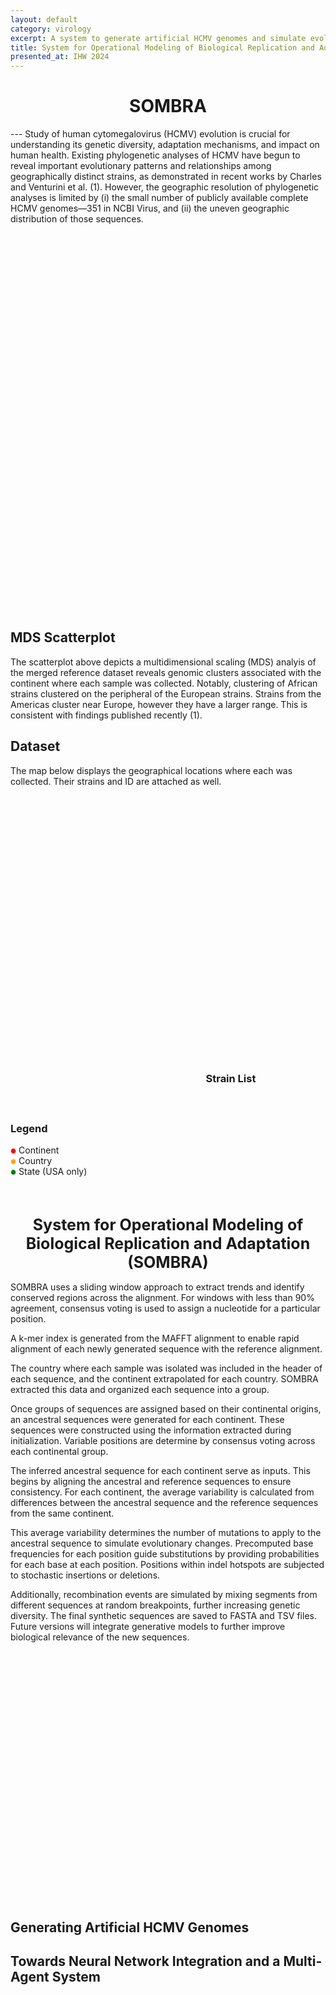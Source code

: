 ```yaml
---
layout: default
category: virology
excerpt: A system to generate artificial HCMV genomes and simulate evolution to characterize geographical strain diversity. 
title: System for Operational Modeling of Biological Replication and Adaptation (SOMBRA)
presented_at: IHW 2024
---
```


<h1 style="text-align: center;">SOMBRA</h1>
---
Study of human cytomegalovirus (HCMV) evolution is crucial for understanding its genetic diversity, adaptation mechanisms, and impact on human health. Existing phylogenetic analyses of HCMV have begun to reveal important evolutionary patterns and relationships among geographically distinct strains, as demonstrated in recent works by Charles and Venturini et al. (1). However, the geographic resolution of phylogenetic analyses is limited by (i) the small number of publicly available complete HCMV genomes—351 in NCBI Virus, and (ii) the uneven geographic distribution of those sequences. 

<br>

<div style="display: flex; flex-wrap: wrap; justify-content: space-between;">
    <div id="scatterPlot" class="animate" style="height: 600px; width: 100%; margin-bottom: 20px;"></div>
</div>

## MDS Scatterplot
The scatterplot above depicts a multidimensional scaling (MDS) analyis of the merged reference dataset reveals genomic clusters associated with the continent where each sample was collected. Notably, clustering of African strains clustered on the peripheral of the European strains. Strains from the Americas cluster near Europe, however they have a larger range. This is consistent with findings published recently (1). 

## Dataset 

The map below displays the geographical locations where each was collected. Their strains and ID are attached as well. 

<div style="display: flex; flex-wrap: wrap; justify-content: space-between;">
    <div style="width: 60%;">
        <div id="mapid" class="animate" style="height: 500px; width: 100%; margin-bottom: 20px;"></div>
        <div id="legend" class="animate" style="margin-top: 10px;">
            <h3>Legend</h3>
            <div><span style="color: red; font-size: 10px;">●</span> Continent</div>
            <div><span style="color: orange; font-size: 10px;">●</span> Country</div>
            <div><span style="color: green; font-size: 10px;">●</span> State (USA only)</div>
        </div>
    </div>
    <div style="width: 38%;">
        <div id="chartContainer" class="animate" style="height: 400px; width: 100%;">
            <canvas id="sampleChart"></canvas>
        </div>
        <div id="strainList" class="animate" style="height: 200px; width: 100%; overflow-y: auto; margin-top: 20px;">
            <h3>Strain List</h3>
            <ul id="strainListContent"></ul>
        </div>
    </div>
</div>

<br>

<h1 style="text-align: center;font-size: 25px;">System for Operational Modeling of Biological Replication and Adaptation (SOMBRA)</h1>

SOMBRA uses a sliding window approach to extract trends and identify conserved regions across the alignment. For windows with less than 90% agreement, consensus voting is used to assign a nucleotide for a particular position.

A k-mer index is generated from the MAFFT alignment to enable rapid alignment of each newly generated sequence with the reference alignment.

The country where each sample was isolated was included in the header of each sequence, and the continent extrapolated for each country. SOMBRA extracted this data and organized each sequence into a group. 

Once groups of sequences are assigned based on their continental origins, an ancestral sequences were generated for each continent. These sequences were constructed using the information extracted during initialization. Variable positions are determine by consensus voting across each continental group.  

The inferred ancestral sequence for each continent serve as inputs.  This begins by aligning the ancestral and reference sequences to ensure consistency. For each continent, the average variability is calculated from differences between the ancestral sequence and the reference sequences from the same continent. 

This average variability determines the number of mutations to apply to the ancestral sequence to simulate evolutionary changes. Precomputed base frequencies for each position guide substitutions by providing probabilities for each base at each position. Positions within indel hotspots are subjected to stochastic insertions or deletions.

Additionally, recombination events are simulated by mixing segments from different sequences at random breakpoints, further increasing genetic diversity.  The final synthetic sequences are saved to FASTA and TSV files. Future versions will integrate generative models to further improve biological relevance of the new sequences. 

<div id="neuralNetwork" style="width: 100%; height: 400px; position: relative;"></div>

## Generating Artificial HCMV Genomes




## Towards Neural Network Integration and a Multi-Agent System



<script src="https://cdnjs.cloudflare.com/ajax/libs/animejs/3.2.1/anime.min.js"></script>

<script>
// Neural network animation
function createNeuralNetworkAnimation() {
    const container = document.getElementById('neuralNetwork');
    const width = container.clientWidth;
    const height = container.clientHeight;
    
    const layers = [
        { name: 'Input', nodes: 4, color: '#3498db' },
        { name: 'Hidden 1', nodes: 6, color: '#e74c3c' },
        { name: 'Hidden 2', nodes: 6, color: '#2ecc71' },
        { name: 'Output', nodes: 4, color: '#f39c12' }
    ];
    const nodeRadius = 15;
    const layerSpacing = width / (layers.length + 1);
    
    // Create connections and nodes
    layers.forEach((layer, layerIndex) => {
        // Create layer label
        const label = document.createElement('div');
        label.className = 'layer-label';
        label.textContent = layer.name;
        label.style.position = 'absolute';
        label.style.left = `${(layerIndex + 1) * layerSpacing}px`;
        label.style.top = '10px';
        label.style.transform = 'translateX(-50%)';
        label.style.fontWeight = 'bold';
        container.appendChild(label);

        for (let i = 0; i < layer.nodes; i++) {
            const node = document.createElement('div');
            node.className = 'node';
            node.style.position = 'absolute';
            node.style.width = `${nodeRadius * 2}px`;
            node.style.height = `${nodeRadius * 2}px`;
            node.style.borderRadius = '50%';
            node.style.backgroundColor = layer.color;
            node.style.zIndex = '2';
            
            const x = (layerIndex + 1) * layerSpacing;
            const y = (height / (layer.nodes + 1)) * (i + 1);
            
            node.style.left = `${x - nodeRadius}px`;
            node.style.top = `${y - nodeRadius}px`;
            
            container.appendChild(node);

            // Create connections to next layer
            if (layerIndex < layers.length - 1) {
                for (let j = 0; j < layers[layerIndex + 1].nodes; j++) {
                    const connection = document.createElement('div');
                    connection.className = 'connection';
                    connection.style.position = 'absolute';
                    connection.style.height = '2px';
                    connection.style.backgroundColor = '#bdc3c7';
                    connection.style.transformOrigin = '0 0';
                    connection.style.zIndex = '1';
                    
                    const x2 = (layerIndex + 2) * layerSpacing;
                    const y2 = (height / (layers[layerIndex + 1].nodes + 1)) * (j + 1);
                    
                    const length = Math.sqrt(Math.pow(x2 - x, 2) + Math.pow(y2 - y, 2));
                    const angle = Math.atan2(y2 - y, x2 - x) * 180 / Math.PI;
                    
                    connection.style.width = `${length}px`;
                    connection.style.left = `${x}px`;
                    connection.style.top = `${y}px`;
                    connection.style.transform = `rotate(${angle}deg)`;
                    
                    container.appendChild(connection);
                }
            }
        }
    });
    
    // Animation timeline
    const timeline = anime.timeline({
        loop: true,
        duration: 5000,
        easing: 'linear'
    });

    // Animate nodes appearing
    timeline.add({
        targets: '.node',
        scale: [0, 1],
        opacity: [0, 1],
        duration: 1000,
        easing: 'easeOutElastic(1, .5)',
        delay: anime.stagger(100)
    });

    // Animate connections appearing
    timeline.add({
        targets: '.connection',
        opacity: [0, 0.5],
        scaleX: [0, 1],
        duration: 1000,
        easing: 'easeOutQuad',
        delay: anime.stagger(50)
    }, '-=500');  // Start before nodes finish appearing

    // Keep everything visible
    timeline.add({
        duration: 2000  // Adjust this to control how long everything stays visible
    });

    // Animate connections disappearing
    timeline.add({
        targets: '.connection',
        opacity: 0,
        scaleX: 0,
        duration: 500,
        easing: 'easeInQuad',
        delay: anime.stagger(25, {from: 'center'})
    });

    // Animate nodes disappearing
    timeline.add({
        targets: '.node',
        scale: 0,
        opacity: 0,
        duration: 500,
        easing: 'easeInQuad',
        delay: anime.stagger(50, {from: 'last'})
    }, '-=250');  // Start before connections finish disappearing
}

// Call the function when the page loads
window.addEventListener('load', createNeuralNetworkAnimation);
</script>


<link rel="stylesheet" href="https://unpkg.com/leaflet@1.7.1/dist/leaflet.css"
   integrity="sha512-xodZBNTC5n17Xt2atTPuE1HxjVMSvLVW9ocqUKLsCC5CXdbqCmblAshOMAS6/keqq/sMZMZ19scR4PsZChSR7A=="
   crossorigin=""/>


<script src="https://unpkg.com/leaflet@1.7.1/dist/leaflet.js"
   integrity="sha512-XQoYMqMTK8LvdxXYG3nZ448hOEQiglfqkJs1NOQV44cWnUrBc8PkAOcXy20w0vlaXaVUearIOBhiXZ5V3ynxwA=="
   crossorigin=""></script>

<script src="https://cdn.jsdelivr.net/npm/chart.js"></script>
<script src="https://cdnjs.cloudflare.com/ajax/libs/PapaParse/5.3.0/papaparse.min.js"></script>
<script src="https://cdnjs.cloudflare.com/ajax/libs/animejs/3.2.1/anime.min.js"></script>
<script src="https://d3js.org/d3.v7.min.js"></script>

<script>
// Global variables
let mymap, myChart, globalData, scatterPlot;
const continentCenters = {
    "Africa": [0, 20],
    "Europe": [50, 10],
    "Americas": [40, -100],
    "Asia": [35, 105],
    "Oceania": [-25, 135]
};

const countryCenters = {
    "Zambia": [-13.1339, 27.8493],
    "United Kingdom": [55.3781, -3.4360],
    "Germany": [51.1657, 10.4515],
    "France": [46.2276, 2.2137],
    "Belgium": [50.5039, 4.4699],
    "Israel": [31.0461, 34.8516],
    "Italy": [41.8719, 12.5674],
    "USA": [37.0902, -95.7129],
    "South Korea": [35.9078, 127.7669],
    "Czech Republic": [49.8175, 15.4730],
    "Australia": [-25.2744, 133.7751],
    "Greece": [39.0742, 21.8243],
    "Netherlands": [52.1326, 5.2913],
    "Uganda": [1.3733, 32.2903],
    "Kenya": [-0.0236, 37.9062],
    "South Africa": [-30.5595, 22.9375],
    "China": [35.8617, 104.1954],
    "Austria": [47.5162, 14.5501]
};

const stateCenters = {
    "North Carolina": [35.7596, -79.0193],
    "Virginia": [37.7693, -78.1700],
    "Ohio": [40.4173, -82.9071]
};

// Function to initialize the map
function initMap() {
    mymap = L.map('mapid', {
        worldCopyJump: false,
        maxBounds: [[-90, -180], [90, 180]],
        minZoom: 2
    }).setView([20, 0], 2);

    L.tileLayer('https://{s}.tile.openstreetmap.org/{z}/{x}/{y}.png', {
        attribution: '&copy; <a href="https://www.openstreetmap.org/copyright">OpenStreetMap</a> contributors',
        noWrap: true
    }).addTo(mymap);

    mymap.on('click', resetView);
}

// Function to reset view to world map
function resetView() {
    mymap.setView([20, 0], 2);
    updateChart(
        Object.values(globalData.continents).map(c => c.count),
        Object.keys(globalData.continents)
    );
    updateStrainList(
        globalData.data.map(row => ({Strain: row.Strain, ID: row.ID})),
        'All Strains'
    );
}

// Function to update the chart
function updateChart(data, labels) {
    if (myChart) myChart.destroy();
    const ctx = document.getElementById('sampleChart').getContext('2d');
    myChart = new Chart(ctx, {
        type: 'bar',
        data: {
            labels: labels,
            datasets: [{
                label: '# of Strains',
                data: data,
                backgroundColor: 'rgba(75, 192, 192, 0.6)',
                borderColor: 'rgba(75, 192, 192, 1)',
                borderWidth: 1
            }]
        },
        options: {
            responsive: true,
            maintainAspectRatio: false,
            scales: {
                y: {
                    beginAtZero: true,
                    title: {
                        display: true,
                        text: 'Number of Strains'
                    }
                }
            }
        }
    });
}

// Function to update the strain list
function updateStrainList(strains, title) {
    const strainListContent = document.getElementById('strainListContent');
    strainListContent.innerHTML = '';
    const titleElement = document.createElement('h4');
    titleElement.textContent = title;
    strainListContent.appendChild(titleElement);
    strains.forEach(strain => {
        const li = document.createElement('li');
        li.textContent = `${strain.Strain} (ID: ${strain.ID})`;
        strainListContent.appendChild(li);
    });
}

// Function to process CSV data
function processData(results) {
    const data = results.data.filter(row => row.Continent && row.Country && row.Strain && row.ID && row.Component1 && row.Component2);
    const continents = {};
    const countries = {};
    const states = {};

    data.forEach(row => {
        if (!continents[row.Continent]) {
            continents[row.Continent] = { count: 0, countries: {}, strains: new Set() };
        }
        if (!continents[row.Continent].countries[row.Country]) {
            continents[row.Continent].countries[row.Country] = { count: 0, strains: new Set(), states: {} };
        }
        if (!countries[row.Country]) {
            countries[row.Country] = { continent: row.Continent, count: 0, strains: new Set(), states: {} };
        }
        if (row.State && row.Country === 'USA') {
            if (!continents[row.Continent].countries[row.Country].states[row.State]) {
                continents[row.Continent].countries[row.Country].states[row.State] = { count: 0, strains: new Set() };
            }
            if (!countries[row.Country].states[row.State]) {
                countries[row.Country].states[row.State] = { count: 0, strains: new Set() };
            }
            if (!states[row.State]) {
                states[row.State] = { count: 0, strains: new Set() };
            }
            continents[row.Continent].countries[row.Country].states[row.State].count++;
            continents[row.Continent].countries[row.Country].states[row.State].strains.add(JSON.stringify({Strain: row.Strain, ID: row.ID}));
            countries[row.Country].states[row.State].count++;
            countries[row.Country].states[row.State].strains.add(JSON.stringify({Strain: row.Strain, ID: row.ID}));
            states[row.State].count++;
            states[row.State].strains.add(JSON.stringify({Strain: row.Strain, ID: row.ID}));
        }

        continents[row.Continent].count++;
        continents[row.Continent].countries[row.Country].count++;
        continents[row.Continent].strains.add(JSON.stringify({Strain: row.Strain, ID: row.ID}));
        continents[row.Continent].countries[row.Country].strains.add(JSON.stringify({Strain: row.Strain, ID: row.ID}));
        countries[row.Country].count++;
        countries[row.Country].strains.add(JSON.stringify({Strain: row.Strain, ID: row.ID}));
    });

    return { continents, countries, states, data };
}

// Function to create map markers
function createMarkers(data) {
    Object.entries(data.continents).forEach(([continent, contData]) => {
        const marker = L.circle(continentCenters[continent], {
            color: 'red',
            fillColor: '#f03',
            fillOpacity: 0.5,
            radius: Math.sqrt(contData.count) * 100000
        }).addTo(mymap);

        marker.bindPopup(continent);
        marker.on('click', (e) => {
            e.originalEvent.stopPropagation();  // Prevent triggering map click
            mymap.flyTo(continentCenters[continent], 4);
            updateChart(
                Object.values(contData.countries).map(c => c.count),
                Object.keys(contData.countries)
            );
            updateStrainList(
                Array.from(contData.strains).map(s => JSON.parse(s)),
                `Strains in ${continent}`
            );
            createCountryMarkers(contData.countries, continent);
        });
    });
}

// Function to create country markers
function createCountryMarkers(countries, continent) {
    Object.entries(countries).forEach(([country, countryData]) => {
        if (countryCenters[country]) {
            const countryMarker = L.circleMarker(countryCenters[country], {
                radius: Math.sqrt(countryData.count) * 2,
                fillColor: "orange",
                color: "#000",
                weight: 1,
                opacity: 1,
                fillOpacity: 0.8
            }).addTo(mymap);

            countryMarker.bindPopup(`${country}: ${countryData.count} strains`);
            countryMarker.on('click', (e) => {
                e.originalEvent.stopPropagation();  // Prevent triggering map click
                if (country === 'USA') {
                    mymap.flyTo(countryCenters[country], 5);
                    createStateMarkers(countryData.states);
                    updateChart(
                        Object.values(countryData.states).map(s => s.count),
                        Object.keys(countryData.states)
                    );
                } else {
                    updateStrainList(
                        Array.from(countryData.strains).map(s => JSON.parse(s)),
                        `Strains in ${country}`
                    );
                }
            });
        }
    });
}

function createStateMarkers(states) {
    Object.entries(states).forEach(([state, stateData]) => {
        if (stateCenters[state]) {
            const stateMarker = L.circleMarker(stateCenters[state], {
                radius: Math.sqrt(stateData.count) * 2,
                fillColor: "green",
                color: "#000",
                weight: 1,
                opacity: 1,
                fillOpacity: 0.8
            }).addTo(mymap);

            stateMarker.bindPopup(`${state}: ${stateData.count} strains`);
            stateMarker.on('click', (e) => {
                e.originalEvent.stopPropagation();
                updateStrainList(
                    Array.from(stateData.strains).map(s => JSON.parse(s)),
                    `Strains in ${state}`
                );
            });
        }
    });
}

// Function to create state markers (for USA)
function createScatterPlot(data) {
    const scatterPlot = document.getElementById('scatterPlot');
    const width = scatterPlot.clientWidth;
    const height = scatterPlot.clientHeight;
    const margin = { top: 60, right: 140, bottom: 80, left: 80 };
    const plotWidth = width - margin.left - margin.right;
    const plotHeight = height - margin.top - margin.bottom;

    const svg = d3.select('#scatterPlot')
        .append('svg')
        .attr('width', width)
        .attr('height', height);

    // Add title to the scatterplot
    svg.append("text")
        .attr("x", width / 2)
        .attr("y", margin.top / 2)
        .attr("text-anchor", "middle")
        .style("font-size", "20px")
        .style("font-weight", "bold")
        .text("MDS of HCMV Genomes");

    const g = svg.append('g')
        .attr('transform', `translate(${margin.left},${margin.top})`);

    // Filter out outliers (using IQR method)
    const q1x = d3.quantile(data.map(d => parseFloat(d.Component1)).sort(d3.ascending), 0.25);
    const q3x = d3.quantile(data.map(d => parseFloat(d.Component1)).sort(d3.ascending), 0.75);
    const iqrx = q3x - q1x;
    const q1y = d3.quantile(data.map(d => parseFloat(d.Component2)).sort(d3.ascending), 0.25);
    const q3y = d3.quantile(data.map(d => parseFloat(d.Component2)).sort(d3.ascending), 0.75);
    const iqry = q3y - q1y;

    const filteredData = data.filter(d => 
        parseFloat(d.Component1) >= q1x - 1.5 * iqrx &&
        parseFloat(d.Component1) <= q3x + 1.5 * iqrx &&
        parseFloat(d.Component2) >= q1y - 1.5 * iqry &&
        parseFloat(d.Component2) <= q3y + 1.5 * iqry
    );

    // Add padding to the domain
    const xExtent = d3.extent(filteredData, d => parseFloat(d.Component1));
    const yExtent = d3.extent(filteredData, d => parseFloat(d.Component2));
    const xPadding = (xExtent[1] - xExtent[0]) * 0.1;
    const yPadding = (yExtent[1] - yExtent[0]) * 0.1;

    const x = d3.scaleLinear()
        .domain([xExtent[0] - xPadding, xExtent[1] + xPadding])
        .range([0, plotWidth]);

    const y = d3.scaleLinear()
        .domain([yExtent[0] - yPadding, yExtent[1] + yPadding])
        .range([plotHeight, 0]);

    const color = d3.scaleOrdinal()
        .domain(['Africa', 'Asia', 'Europe', 'Americas', 'Oceania'])
        .range(['orange', '#FF1493', 'darkblue', '#8B008B', 'green']);

    const xAxis = d3.axisBottom(x);
    const yAxis = d3.axisLeft(y);

    g.append('g')
        .attr('class', 'x-axis')
        .attr('transform', `translate(0,${plotHeight})`)
        .call(xAxis);

    g.append('g')
        .attr('class', 'y-axis')
        .call(yAxis);

    g.append('text')
        .attr('class', 'axis-label')
        .attr('x', plotWidth / 2)
        .attr('y', plotHeight + 60)
        .attr('fill', '#000')
        .attr('text-anchor', 'middle')
        .attr('font-size', '16px')
        .text('Component 1');

    g.append('text')
        .attr('class', 'axis-label')
        .attr('transform', 'rotate(-90)')
        .attr('y', -60)
        .attr('x', -plotHeight / 2)
        .attr('dy', '1em')
        .attr('fill', '#000')
        .attr('text-anchor', 'middle')
        .attr('font-size', '16px')
        .text('Component 2');

    // Add ellipses for each continent
    const continentGroups = d3.group(filteredData, d => d.Continent);
    continentGroups.forEach((points, continent) => {
        const x_values = points.map(d => parseFloat(d.Component1));
        const y_values = points.map(d => parseFloat(d.Component2));
        const [cx, cy] = [d3.mean(x_values), d3.mean(y_values)];
        const [rx, ry] = [d3.deviation(x_values) * 1.5, d3.deviation(y_values) * 1.5];

        const ellipse = g.append('ellipse')
            .attr('cx', x(cx))
            .attr('cy', y(cy))
            .attr('rx', Math.min(x(cx + rx) - x(cx), plotWidth / 2))
            .attr('ry', Math.min(y(cy) - y(cy + ry), plotHeight / 2))
            .attr('fill', 'none')
            .attr('stroke', color(continent))
            .attr('stroke-width', 2)
            .attr('opacity', 0);

        // Animate ellipses appearing
        anime({
            targets: ellipse.node(),
            opacity: 0.3,
            strokeDashoffset: [anime.setDashoffset, 0],
            easing: 'easeInOutSine',
            duration: 2000,
            delay: 1000
        });
    });

    const points = g.selectAll('.point')
        .data(filteredData)
        .enter().append('circle')
        .attr('class', 'point')
        .attr('r', 4)
        .attr('cx', d => x(parseFloat(d.Component1)))
        .attr('cy', d => y(parseFloat(d.Component2)))
        .attr('fill', d => color(d.Continent))
        .attr('stroke', '#fff')
        .attr('stroke-width', 1)
        .attr('opacity', 0);

    // Animate points appearing
    anime({
        targets: points.nodes(),
        opacity: 0.8,
        scale: [0, 1],
        delay: anime.stagger(10),
        easing: 'easeOutElastic(1, .5)',
        duration: 1500
    });

    // Add legend
    const legendBackground = svg.append('rect')
        .attr('x', width - margin.right + 10)
        .attr('y', margin.top)
        .attr('width', margin.right - 20)
        .attr('height', 110)
        .attr('fill', 'white')
        .attr('stroke', 'black');

    const legend = svg.append('g')
        .attr('class', 'legend')
        .attr('transform', `translate(${width - margin.right + 20}, ${margin.top + 10})`);

    const continents = ['Africa', 'Asia', 'Europe', 'Americas', 'Oceania'];

    legend.selectAll('rect')
        .data(continents)
        .enter()
        .append('rect')
        .attr('y', (d, i) => i * 20)
        .attr('width', 10)
        .attr('height', 10)
        .attr('fill', d => color(d));

    legend.selectAll('text')
        .data(continents)
        .enter()
        .append('text')
        .attr('x', 15)
        .attr('y', (d, i) => i * 20 + 9)
        .text(d => d)
        .attr('font-size', '12px')
        .attr('alignment-baseline', 'middle');

    // Add tooltip in bottom right corner
    const tooltip = g.append('text')
        .attr('class', 'tooltip')
        .attr('x', plotWidth - 10)
        .attr('y', plotHeight - 10)
        .attr('text-anchor', 'end')
        .attr('font-size', '12px')
        .attr('fill', 'black')
        .style('opacity', 0);

    // Add interactivity
    points.on('mouseover', function(event, d) {
        d3.select(this)
            .transition()
            .duration(200)
            .attr('r', 8)
            .attr('stroke-width', 2);

        tooltip.text(`${d.Strain} (${d.Country})`)
            .style('opacity', 1);
    }).on('mouseout', function() {
        d3.select(this)
            .transition()
            .duration(200)
            .attr('r', 4)
            .attr('stroke-width', 1);

        tooltip.style('opacity', 0);
    });
}

// Main function to load and process data
function loadData() {
    Papa.parse('hcmv_strains.csv', {
        download: true,
        header: true,
        complete: function(results) {
            globalData = processData(results);
            createMarkers(globalData);
            updateChart(
                Object.values(globalData.continents).map(c => c.count),
                Object.keys(globalData.continents)
            );
            updateStrainList(
                globalData.data.map(row => ({Strain: row.Strain, ID: row.ID})),
                'All Strains'
            );
            createScatterPlot(globalData.data);
        }
    });
}

// Initialize everything
initMap();
loadData();
</script>